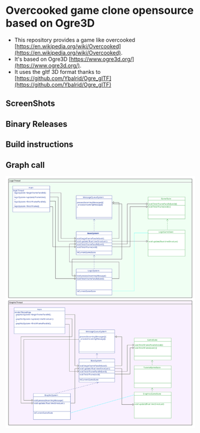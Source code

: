 # Overcooked game clone opensource based on Ogre3D

* This repository provides a game like overcooked [https://en.wikipedia.org/wiki/Overcooked](https://en.wikipedia.org/wiki/Overcooked).
* It's based on Ogre3D [https://www.ogre3d.org/](https://www.ogre3d.org/).
* It uses the gltf 3D format thanks to [https://github.com/Ybalrid/Ogre_glTF](https://github.com/Ybalrid/Ogre_glTF)

## ScreenShots

## Binary Releases

## Build instructions

## Graph call

![alt text](doc/threads.svg?raw=true "graph")
